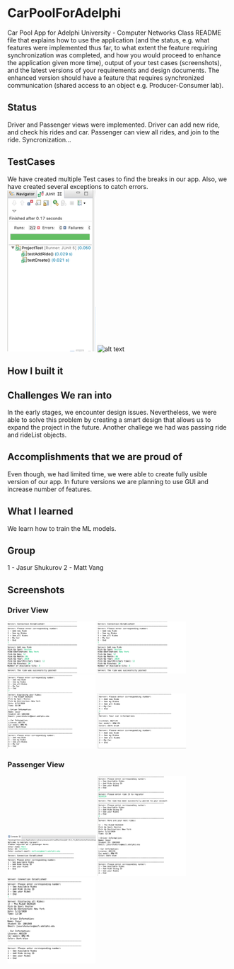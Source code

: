 # CarPoolForAdelphi
Car Pool App for Adelphi University - Computer Networks Class 
README file that explains how to use the application 
(and the status, e.g. what features were implemented thus far, to what extent the feature requiring 
synchronization was completed, and how you would proceed to enhance the application given more time), 
output of your test cases (screenshots), and the latest versions of your requirements and design documents. 
The enhanced version should have a feature that requires synchronized communication 
(shared access to an object e.g. Producer-Consumer lab).

## Status 
Driver and Passenger views were implemented. Driver can add new ride, and check his rides and car. 
Passenger can view all rides, and join to the ride. Syncronization... 

## TestCases 
We have created multiple Test cases to find the breaks in our app. Also, we have created several exceptions to catch errors. 
<img src="https://github.com/jasur-2902/CarPoolForAdelphi/blob/master/Screenshots%20/Screen%20Shot%202020-05-12%20at%202.22.22%20AM.png" alt="alt text" width="200">  <img src="https://github.com/jasur-2902/SafeTravels/blob/master/img/img1.jpg?raw=true" alt="alt text" width="200">

## How I built it

## Challenges We ran into
In the early stages, we encounter design issues. Nevertheless, we were able to solve this problem by creating a smart design that allows us to expand the project in the future.
Another challege we had was passing ride and rideList objects.

## Accomplishments that we are proud of
Even though, we had limited time, we were able to create fully usible version of our app. In future versions we are planning to use GUI and increase number of features. 
## What I learned
We learn how to train the ML models.

## Group
1 - Jasur Shukurov 
2 - Matt Vang 

## Screenshots 

### Driver View 
<img src="https://github.com/jasur-2902/CarPoolForAdelphi/blob/master/Screenshots%20/DriverView2.png" alt="alt text" width="200"> <img src="https://github.com/jasur-2902/CarPoolForAdelphi/blob/master/Screenshots%20/DriverView2.png" alt="alt text" width="200"> 
<img src="https://github.com/jasur-2902/CarPoolForAdelphi/blob/master/Screenshots%20/DriverView3.png" alt="alt text" width="200"> <img src="https://github.com/jasur-2902/CarPoolForAdelphi/blob/master/Screenshots%20/DriverView4.png" alt="alt text" width="200"> 

### Passenger View 
<img src="https://github.com/jasur-2902/CarPoolForAdelphi/blob/master/Screenshots%20/PassengeView1.png" alt="alt text" width="200">   <img src="https://github.com/jasur-2902/CarPoolForAdelphi/blob/master/Screenshots%20/PassengeView3.png" alt="alt text" width="200">
<img src="https://github.com/jasur-2902/CarPoolForAdelphi/blob/master/Screenshots%20/PassengeView2.png" alt="alt text" width="200">






